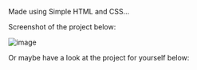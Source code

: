 Made using Simple HTML and CSS...

Screenshot of the project below:

![image](https://github.com/WitorDev/QR-Code-Component/assets/143912168/f9caf8b6-5cc4-4869-bad4-93e9e6b73bd9)


Or maybe have a look at the project for yourself below:


